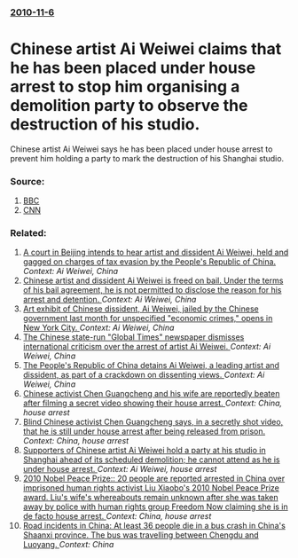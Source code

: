 ### [2010-11-6](/news/2010/11/6/index.md)

# Chinese artist Ai Weiwei claims that he has been placed under house arrest to stop him organising a demolition party to observe the destruction of his studio. 

Chinese artist Ai Weiwei says he has been placed under house arrest to prevent him holding a party to mark the destruction of his Shanghai studio.


### Source:

1. [BBC](http://www.bbc.co.uk/news/world-asia-pacific-11703775)
2. [CNN](http://edition.cnn.com/2010/WORLD/asiapcf/11/06/china.artist.house.arrest/index.html?eref=edition)

### Related:

1. [A court in Beijing intends to hear artist and dissident Ai Weiwei, held and gagged on charges of tax evasion by the People's Republic of China. ](/news/2012/05/8/a-court-in-beijing-intends-to-hear-artist-and-dissident-ai-weiwei-held-and-gagged-on-charges-of-tax-evasion-by-the-people-s-republic-of-chi.md) _Context: Ai Weiwei, China_
2. [Chinese artist and dissident Ai Weiwei is freed on bail. Under the terms of his bail agreement, he is not permitted to disclose the reason for his arrest and detention. ](/news/2011/06/22/chinese-artist-and-dissident-ai-weiwei-is-freed-on-bail-under-the-terms-of-his-bail-agreement-he-is-not-permitted-to-disclose-the-reason-f.md) _Context: Ai Weiwei, China_
3. [Art exhibit of Chinese dissident, Ai Weiwei, jailed by the Chinese government last month for unspecified "economic crimes," opens in New York City. ](/news/2011/05/4/art-exhibit-of-chinese-dissident-ai-weiwei-jailed-by-the-chinese-government-last-month-for-unspecified-economic-crimes-opens-in-new-yor.md) _Context: Ai Weiwei, China_
4. [The Chinese state-run "Global Times" newspaper dismisses international criticism over the arrest of artist Ai Weiwei. ](/news/2011/04/6/the-chinese-state-run-global-times-newspaper-dismisses-international-criticism-over-the-arrest-of-artist-ai-weiwei.md) _Context: Ai Weiwei, China_
5. [The People's Republic of China detains Ai Weiwei, a leading artist and dissident, as part of a crackdown on dissenting views. ](/news/2011/04/3/the-people-s-republic-of-china-detains-ai-weiwei-a-leading-artist-and-dissident-as-part-of-a-crackdown-on-dissenting-views.md) _Context: Ai Weiwei, China_
6. [Chinese activist Chen Guangcheng and his wife are reportedly beaten after filming a secret video showing their house arrest. ](/news/2011/02/11/chinese-activist-chen-guangcheng-and-his-wife-are-reportedly-beaten-after-filming-a-secret-video-showing-their-house-arrest.md) _Context: China, house arrest_
7. [Blind Chinese activist Chen Guangcheng says, in a secretly shot video, that he is still under house arrest after being released from prison. ](/news/2011/02/10/blind-chinese-activist-chen-guangcheng-says-in-a-secretly-shot-video-that-he-is-still-under-house-arrest-after-being-released-from-prison.md) _Context: China, house arrest_
8. [Supporters of Chinese artist Ai Weiwei hold a party at his studio in Shanghai ahead of its scheduled demolition; he cannot attend as he is under house arrest. ](/news/2010/11/7/supporters-of-chinese-artist-ai-weiwei-hold-a-party-at-his-studio-in-shanghai-ahead-of-its-scheduled-demolition-he-cannot-attend-as-he-is-u.md) _Context: Ai Weiwei, house arrest_
9. [2010 Nobel Peace Prize:: 20 people are reported arrested in China over imprisoned human rights activist Liu Xiaobo's 2010 Nobel Peace Prize award. Liu's wife's whereabouts remain unknown after she was taken away by police with human rights group Freedom Now claiming she is in de facto house arrest. ](/news/2010/10/10/2010-nobel-peace-prize-20-people-are-reported-arrested-in-china-over-imprisoned-human-rights-activist-liu-xiaobo-s-2010-nobel-peace-prize.md) _Context: China, house arrest_
10. [Road incidents in China: At least 36 people die in a bus crash in China's Shaanxi province. The bus was travelling between Chengdu and Luoyang. ](/news/2017/08/10/road-incidents-in-china-at-least-36-people-die-in-a-bus-crash-in-china-s-shaanxi-province-the-bus-was-travelling-between-chengdu-and-luoya.md) _Context: China_
